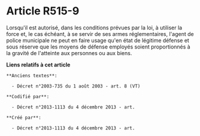 # Article R515-9

Lorsqu'il est autorisé, dans les conditions prévues par la loi, à utiliser la force et, le cas échéant, à se servir de ses
armes réglementaires, l'agent de police municipale ne peut en faire usage qu'en état de légitime défense et sous réserve que
les moyens de défense employés soient proportionnés à la gravité de l'atteinte aux personnes ou aux biens.

**Liens relatifs à cet article**

	**Anciens textes**:

	  - Décret n°2003-735 du 1 août 2003 - art. 8 (VT)

	**Codifié par**:

	  - Décret n°2013-1113 du 4 décembre 2013 - art.

	**Créé par**:

	  - Décret n°2013-1113 du 4 décembre 2013 - art.
